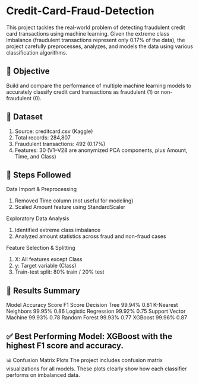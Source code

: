 # Credit-Card-Fraud-Detection
This project tackles the real-world problem of detecting fraudulent credit card transactions using machine learning. Given the extreme class imbalance (fraudulent transactions represent only 0.17% of the data), the project carefully preprocesses, analyzes, and models the data using various classification algorithms.

## 📌 Objective
Build and compare the performance of multiple machine learning models to accurately classify credit card transactions as fraudulent (1) or non-fraudulent (0).

## 📂 Dataset
1. Source: creditcard.csv (Kaggle)
2. Total records: 284,807
3. Fraudulent transactions: 492 (0.17%)
4. Features: 30 (V1–V28 are anonymized PCA components, plus Amount, Time, and Class)

## 🔧 Steps Followed
Data Import & Preprocessing
1. Removed Time column (not useful for modeling)
2. Scaled Amount feature using StandardScaler

Exploratory Data Analysis
1. Identified extreme class imbalance
2. Analyzed amount statistics across fraud and non-fraud cases

Feature Selection & Splitting
1. X: All features except Class
2. y: Target variable (Class)
3. Train-test split: 80% train / 20% test

## 🧪 Results Summary
Model	Accuracy Score	F1 Score
Decision Tree	99.94%	0.81
K-Nearest Neighbors	99.95%	0.86
Logistic Regression	99.92%	0.75
Support Vector Machine	99.93%	0.78
Random Forest	99.93%	0.77
XGBoost	99.96%	0.87

## ✅ Best Performing Model: XGBoost with the highest F1 score and accuracy.

📊 Confusion Matrix Plots
The project includes confusion matrix visualizations for all models. These plots clearly show how each classifier performs on imbalanced data.
